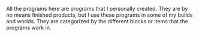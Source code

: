 All the programs here are programs that I
personally created.  They are by no means
finished products, but I use these programs in
some of my builds and worlds.  They are
categorized by the different blocks or items that
the programs work in.

